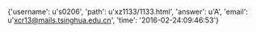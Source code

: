 {'username': u's0206', 'path': u'xz1133/1133.html', 'answer': u'A', 'email': u'xcr13@mails.tsinghua.edu.cn', 'time': '2016-02-24:09:46:53'}